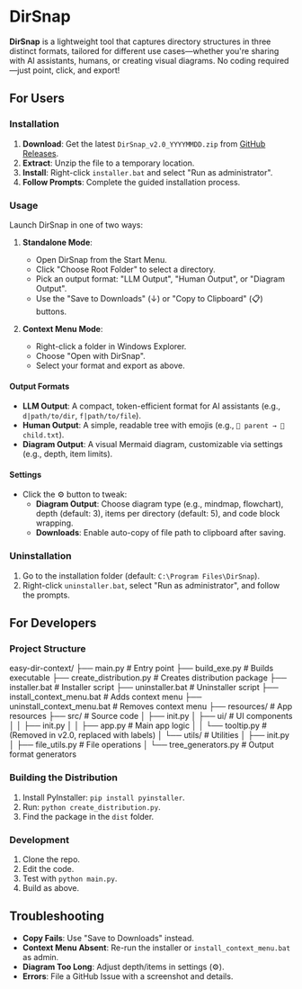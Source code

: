 # DirSnap

**DirSnap** is a lightweight tool that captures directory structures in three distinct formats, tailored for different use cases—whether you're sharing with AI assistants, humans, or creating visual diagrams. No coding required—just point, click, and export!

## For Users

### Installation

1. **Download**: Get the latest `DirSnap_v2.0_YYYYMMDD.zip` from [GitHub Releases](https://github.com/asavschaeffer/dirsnap/releases).
2. **Extract**: Unzip the file to a temporary location.
3. **Install**: Right-click `installer.bat` and select "Run as administrator".
4. **Follow Prompts**: Complete the guided installation process.

### Usage

Launch DirSnap in one of two ways:

1. **Standalone Mode**:
   - Open DirSnap from the Start Menu.
   - Click "Choose Root Folder" to select a directory.
   - Pick an output format: "LLM Output", "Human Output", or "Diagram Output".
   - Use the "Save to Downloads" (↓) or "Copy to Clipboard" (📋) buttons.

2. **Context Menu Mode**:
   - Right-click a folder in Windows Explorer.
   - Choose "Open with DirSnap".
   - Select your format and export as above.

#### Output Formats
- **LLM Output**: A compact, token-efficient format for AI assistants (e.g., `d|path/to/dir`, `f|path/to/file`).
- **Human Output**: A simple, readable tree with emojis (e.g., `📁 parent → 📄 child.txt`).
- **Diagram Output**: A visual Mermaid diagram, customizable via settings (e.g., depth, item limits).

#### Settings
- Click the ⚙️ button to tweak:
  - **Diagram Output**: Choose diagram type (e.g., mindmap, flowchart), depth (default: 3), items per directory (default: 5), and code block wrapping.
  - **Downloads**: Enable auto-copy of file path to clipboard after saving.

### Uninstallation

1. Go to the installation folder (default: `C:\Program Files\DirSnap`).
2. Right-click `uninstaller.bat`, select "Run as administrator", and follow the prompts.

## For Developers

### Project Structure
easy-dir-context/
├── main.py                    # Entry point
├── build_exe.py               # Builds executable
├── create_distribution.py     # Creates distribution package
├── installer.bat              # Installer script
├── uninstaller.bat            # Uninstaller script
├── install_context_menu.bat   # Adds context menu
├── uninstall_context_menu.bat # Removes context menu
├── resources/                 # App resources
├── src/                       # Source code
│   ├── init.py
│   ├── ui/                    # UI components
│   │   ├── init.py
│   │   ├── app.py             # Main app logic
│   │   └── tooltip.py         # (Removed in v2.0, replaced with labels)
│   └── utils/                 # Utilities
│       ├── init.py
│       ├── file_utils.py      # File operations
│       └── tree_generators.py # Output format generators


### Building the Distribution

1. Install PyInstaller: `pip install pyinstaller`.
2. Run: `python create_distribution.py`.
3. Find the package in the `dist` folder.

### Development

1. Clone the repo.
2. Edit the code.
3. Test with `python main.py`.
4. Build as above.

## Troubleshooting

- **Copy Fails**: Use "Save to Downloads" instead.
- **Context Menu Absent**: Re-run the installer or `install_context_menu.bat` as admin.
- **Diagram Too Long**: Adjust depth/items in settings (⚙️).
- **Errors**: File a GitHub Issue with a screenshot and details.

